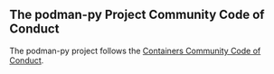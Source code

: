 ## The podman-py Project Community Code of Conduct

The podman-py project follows the [Containers Community Code of Conduct](https://github.com/containers/common/blob/main/CODE-OF-CONDUCT.md).
